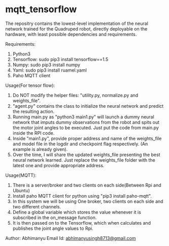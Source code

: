 # mqtt_tensorflow
The repositry contains the lowest-level implementation of the neural network trained for the Quadruped robot, directly deployable on the hardware, with least possible dependencies and requirements.

Requirements:
1. Python3
2. Tensorflow:  sudo pip3 install tensorflow==1.5
3. Numpy: sudo pip3 install numpy
4. Yaml: sudo pip3 install ruamel.yaml
5. Paho MQTT client

Usage(For tensor flow):
1. Do NOT modify the helper files: "utility.py, normalize.py and weights_file".
2. "agent.py" contains the class to initialize the neural network and predict the resulting action.
3. Running main.py as "python3 main1.py" will launch a dummy neural network that imputs dummy observations from the robot and spits out the motor joint angles to be executed. Just put the code from main.py inside the RPI code.
4. Inside "main1.py", provide proper address and name of the weights_file and model file in the logdir and checkpoint flag respectively. (An example is already given).
5. Over the time, I will share the updated weights_file presenting the best neural network learned. Just replace the weights_file folder with the latest one and provide appropriate address. 

Usage(MQTT):
1. There is a server/broker and two clients on each side(Between Rpi and Ubuntu)
2. Install paho MQTT client for python using "pip3 install paho-mqtt". 
3. In this system we will be using One broker, two clients on each side and two different channels.
4. Define a global variable which stores the value whenever it is subscribed in the on_message function.
5. It is then passed on to the Tensorflow, which when calculates and publishes the joint angle values to Rpi.

Author: Abhimanyu
Email Id: abhimanyusingh8713@gmail.com




